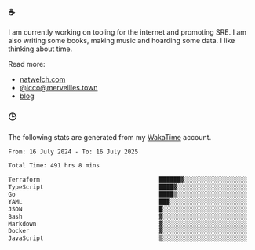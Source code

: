 ### ☕

I am currently working on tooling for the internet and promoting SRE. I am also writing some books, making music and hoarding some data. I like thinking about time.

Read more:

 - [natwelch.com](https://natwelch.com)
 - [@icco@merveilles.town](https://merveilles.town/@icco)
 - [blog](https://writing.natwelch.com)

### 🕒

The following stats are generated from my [WakaTime](https://wakatime.com/@icco) account.

<!--START_SECTION:waka-->

```txt
From: 16 July 2024 - To: 16 July 2025

Total Time: 491 hrs 8 mins

Terraform                                  ██████▓░░░░░░░░░░░░░░░░░░   26.30 %
TypeScript                                 ████▓░░░░░░░░░░░░░░░░░░░░   18.45 %
Go                                         ████▒░░░░░░░░░░░░░░░░░░░░   17.42 %
YAML                                       ███░░░░░░░░░░░░░░░░░░░░░░   11.37 %
JSON                                       █░░░░░░░░░░░░░░░░░░░░░░░░   04.09 %
Bash                                       ▓░░░░░░░░░░░░░░░░░░░░░░░░   03.20 %
Markdown                                   ▓░░░░░░░░░░░░░░░░░░░░░░░░   02.90 %
Docker                                     ▓░░░░░░░░░░░░░░░░░░░░░░░░   02.43 %
JavaScript                                 ▒░░░░░░░░░░░░░░░░░░░░░░░░   01.76 %
```

<!--END_SECTION:waka-->
